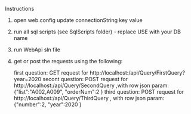 Instructions
1. open web.config update connectionString key value
2. run all sql scripts (see SqlScripts folder)  - replace USE <DrorTest> with your DB name
3. run WebApi sln file 
4. get or post the requests using the following:
  
    first question: GET request for   http://localhost:<port>/api/Query/FirstQuery?year=2020
   secont question: POST request for   http://localhost:<port>/api/Query/SecondQuery  ,with row json param: {"list":"A002,A009", "orderNum":2 }
   third question: POST request for   http://localhost:<port>/api/Query/ThirdQuery  , with row json param: {"number":2, "year":2020 }